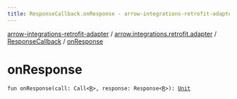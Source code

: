 ```yaml
---
title: ResponseCallback.onResponse - arrow-integrations-retrofit-adapter
---
```


[arrow-integrations-retrofit-adapter](../../index.html) / [arrow.integrations.retrofit.adapter](../index.html) / [ResponseCallback](index.html) / [onResponse](./on-response.html)

# onResponse

`fun onResponse(call: Call<`[`R`](index.html#R)`>, response: Response<`[`R`](index.html#R)`>): `[`Unit`](https://kotlinlang.org/api/latest/jvm/stdlib/kotlin/-unit/index.html)